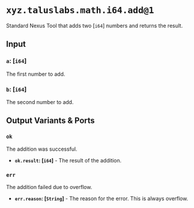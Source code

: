 # `xyz.taluslabs.math.i64.add@1`

Standard Nexus Tool that adds two [`i64`] numbers and returns the result.

## Input

### `a`: [`i64`]

The first number to add.

### `b`: [`i64`]

The second number to add.

## Output Variants & Ports

### `ok`

The addition was successful.

- **`ok.result`: [`i64`]** - The result of the addition.

### `err`

The addition failed due to overflow.

- **`err.reason`: [`String`]** - The reason for the error. This is always overflow.
